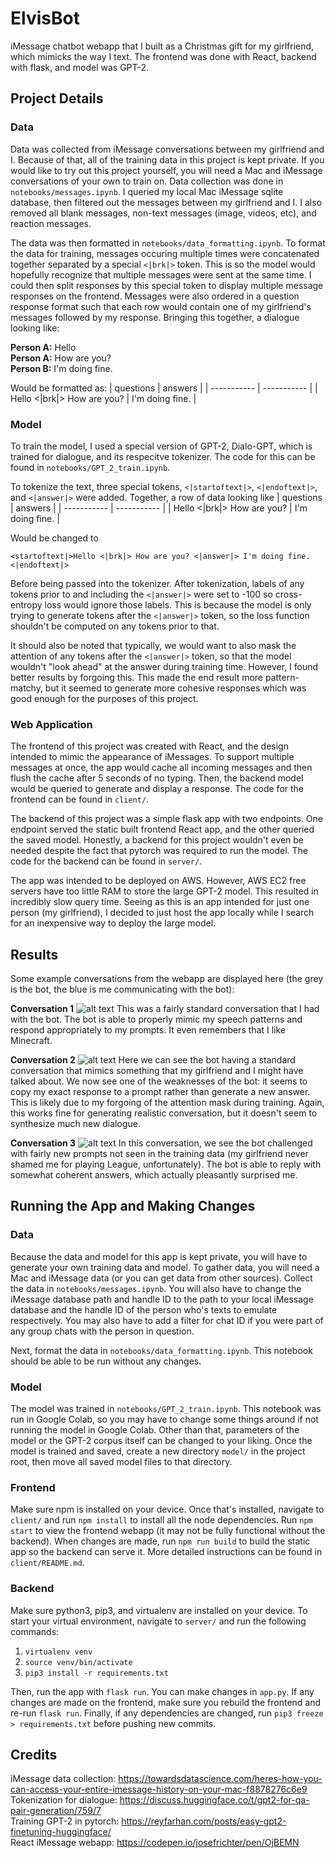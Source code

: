 # ElvisBot
iMessage chatbot webapp that I built as a Christmas gift for my girlfriend, which mimicks the way I text. The frontend was done with React, backend with flask, and model was GPT-2.

## Project Details

### Data
Data was collected from iMessage conversations between my girlfriend and I. Because of that, all of the training data in this project is kept private. If you would like to try out this project yourself, you will need a Mac and iMessage conversations of your own to train on. Data collection was done in `notebooks/messages.ipynb`. I queried my local Mac iMessage sqlite database, then filtered out the messages between my girlfriend and I. I also removed all blank messages, non-text messages (image, videos, etc), and reaction messages.

The data was then formatted in `notebooks/data_formatting.ipynb`. To format the data for training, messages occuring multiple times were concatenated together separated by a special `<|brk|>` token. This is so the model would hopefully recognize that multiple messages were sent at the same time. I could then split responses by this special token to display multiple message responses on the frontend. Messages were also ordered in a question response format such that each row would contain one of my girlfriend's messages followed by my response. Bringing this together, a dialogue looking like:

**Person A:** Hello \
**Person A:** How are you? \
**Person B:** I'm doing fine.

Would be formatted as:
| questions      | answers |
| ----------- | ----------- |
| Hello <\|brk\|> How are you? | I'm doing fine. |

### Model
To train the model, I used a special version of GPT-2, Dialo-GPT, which is trained for dialogue, and its respecitve tokenizer. The code for this can be found in `notebooks/GPT_2_train.ipynb`.

To tokenize the text, three special tokens, `<|startoftext|>`, `<|endoftext|>`, and `<|answer|>` were added. Together, a row of data looking like 
| questions      | answers |
| ----------- | ----------- |
| Hello <\|brk\|> How are you? | I'm doing fine. |

Would be changed to

`<startoftext|>Hello <|brk|> How are you? <|answer|> I'm doing fine.<|endoftext|>`

Before being passed into the tokenizer. After tokenization, labels of any tokens prior to and including the `<|answer|>` were set to -100 so cross-entropy loss would ignore those labels. This is because the model is only trying to generate tokens after the `<|answer|>` token, so the loss function shouldn't be computed on any tokens prior to that. 

It should also be noted that typically, we would want to also mask the attention of any tokens after the `<|answer|>` token, so that the model wouldn't "look ahead" at the answer during training time. However, I found better results by forgoing this. This made the end result more pattern-matchy, but it seemed to generate more cohesive responses which was good enough for the purposes of this project.

### Web Application
The frontend of this project was created with React, and the design intended to mimic the appearance of iMessages. To support multiple messages at once, the app would cache all incoming messages and then flush the cache after 5 seconds of no typing. Then, the backend model would be queried to generate and display a response. The code for the frontend can be found in `client/`.

The backend of this project was a simple flask app with two endpoints. One endpoint served the static built frontend React app, and the other queried the saved model. Honestly, a backend for this project wouldn't even be needed despite the fact that pytorch was required to run the model. The code for the backend can be found in `server/`.

The app was intended to be deployed on AWS. However, AWS EC2 free servers have too little RAM to store the large GPT-2 model. This resulted in incredibly slow query time. Seeing as this is an app intended for just one person (my girlfriend), I decided to just host the app locally while I search for an inexpensive way to deploy the large model.

## Results
Some example conversations from the webapp are displayed here (the grey is the bot, the blue is me communicating with the bot):

**Conversation 1**
![alt text](https://github.com/ewei068/ElvisBot/blob/256f0cd583c069f486343b8adf49c9879072b1ce/example-conv1.jpg?raw=true)
This was a fairly standard conversation that I had with the bot. The bot is able to properly mimic my speech patterns and respond appropriately to my prompts. It even remembers that I like Minecraft.

**Conversation 2**
![alt text](https://github.com/ewei068/ElvisBot/blob/256f0cd583c069f486343b8adf49c9879072b1ce/example-conv2.jpg?raw=true)
Here we can see the bot having a standard conversation that mimics something that my girlfriend and I might have talked about. We now see one of the weaknesses of the bot: it seems to copy my exact response to a prompt rather than generate a new answer. This is likely due to my forgoing of the attention mask during training. Again, this works fine for generating realistic conversation, but it doesn't seem to synthesize much new dialogue.

**Conversation 3**
![alt text](https://github.com/ewei068/ElvisBot/blob/256f0cd583c069f486343b8adf49c9879072b1ce/example-conv3.jpg?raw=true)
In this conversation, we see the bot challenged with fairly new prompts not seen in the training data (my girlfriend never shamed me for playing League, unfortunately). The bot is able to reply with somewhat coherent answers, which actually pleasantly surprised me.

## Running the App and Making Changes

### Data
Because the data and model for this app is kept private, you will have to generate your own training data and model. To gather data, you will need a Mac and iMessage data (or you can get data from other sources). Collect the data in `notebooks/messages.ipynb`. You will also have to change the iMessage database path and handle ID to the path to your local iMessage database and the handle ID of the person who's texts to emulate respectively. You may also have to add a filter for chat ID if you were part of any group chats with the person in question.

Next, format the data in `notebooks/data_formatting.ipynb`. This notebook should be able to be run without any changes.

### Model
The model was trained in `notebooks/GPT_2_train.ipynb`. This notebook was run in Google Colab, so you may have to change some things around if not running the model in Google Colab. Other than that, parameters of the model or the GPT-2 corpus itself can be changed to your liking. Once the model is trained and saved, create a new directory `model/` in the project root, then move all saved model files to that directory.

### Frontend
Make sure npm is installed on your device. Once that's installed, navigate to `client/` and run `npm install` to install all the node dependencies. Run `npm start` to view the frontend webapp (it may not be fully functional without the backend). When changes are made, run `npm run build` to build the static app so the backend can serve it. More detailed instructions can be found in `client/README.md`.

### Backend
Make sure python3, pip3, and virtualenv are installed on your device. To start your virtual environment, navigate to `server/` and run the following commands:
1. `virtualenv venv`
2. `source venv/bin/activate`
3. `pip3 install -r requirements.txt`

Then, run the app with `flask run`. You can make changes in `app.py`. If any changes are made on the frontend, make sure you rebuild the frontend and re-run `flask run`. Finally, if any dependencies are changed, run `pip3 freeze > requirements.txt` before pushing new commits.

## Credits
iMessage data collection: https://towardsdatascience.com/heres-how-you-can-access-your-entire-imessage-history-on-your-mac-f8878276c6e9 \
Tokenization for dialogue: https://discuss.huggingface.co/t/gpt2-for-qa-pair-generation/759/7 \
Training GPT-2 in pytorch: https://reyfarhan.com/posts/easy-gpt2-finetuning-huggingface/ \
React iMessage webapp: https://codepen.io/josefrichter/pen/OjBEMN
